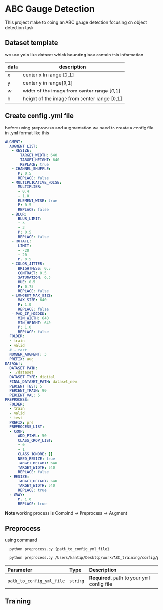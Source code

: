 
# ABC Gauge Detection

This project make to doing an ABC gauge detection focusing on object detection task 

## Dataset template

we use yolo like dataset which bounding box contain this information

| data             | description                                                                |
| ----------------- | ------------------------------------------------------------------ |
| x |  center x in range [0,1] |
| y |  center y in range[0,1] |
| w |  width of the image from center range [0,1] |
| h |  height of the image from center range [0,1] |


## Create config .yml file
before using preprocess and augmentation we need to create a config file in .yml format like this 

```yaml
AUGMENT:
  AUGMENT_LIST: 
   - RESIZE:
       TARGET_WIDTH: 640
       TARGET_HEIGHT: 640
       REPLACE: true
   - CHANNEL_SHUFFLE:
      P: 0.5
      REPLACE: false
   - MULTIPLICATIVE_NOISE:
      MULTIPLIER:
      - 0.4
      - 1.0
      ELEMENT_WISE: true
      P: 0.5
      REPLACE: false
   - BLUR:
      BLUR_LIMIT:
      - 3
      - 3 
      P: 0.5
      REPLACE: false
   - ROTATE:
      LIMIT:
      - -20
      - 20 
      P: 0.5
   - COLOR_JITTER:
      BRIGHTNESS: 0.5
      CONTRAST: 0.5
      SATURATION: 0.5
      HUE: 0.5
      P: 0.75
      REPLACE: false
   - LONGEST_MAX_SIZE:
      MAX_SIZE: 640
      P: 1.0
      REPLACE: false
   - PAD_IF_NEEDED:
      MIN_WIDTH: 640
      MIN_HEIGHT: 640
      P: 1.0
      REPLACE: false
  FOLDER:
  - train
  - valid
  # - test
  NUMBER_AUGMENT: 3
  PREFIX: aug
DATASET:
  DATASET_PATH:
  - ./dataset
  DATASET_TYPE: digital
  FINAL_DATASET_PATH: dataset_new
  PERCENT_TEST: 5
  PERCENT_TRAIN: 90
  PERCENT_VAL: 5
PREPROCESS:
  FOLDER:
  - train
  - valid
  - test
  PREFIX: pre
  PREPROCESS_LIST:
  - CROP:
      ADD_PIXEL: 50
      CLASS_CROP_LIST: 
      - 0
      - 1
      CLASS_IGNORE: []
      NEED_RESIZE: true
      TARGET_HEIGHT: 640
      TARGET_WIDTH: 640
      REPLACE: false
  - RESIZE:
      TARGET_HEIGHT: 640
      TARGET_WIDTH: 640
      REPLACE: true
  - GRAY:
      P: 1.0
      REPLACE: true
```

**Note** working process is Combind -> Preprocess -> Augment

## Preprocess

using command 

```bash
  python preprocess.py {path_to_config_yml_file}
```

```bash
  python preprocess.py /Users/kantip/Desktop/work/ABC_training/config/preprocess_config/preprocess.yml
```

| Parameter | Type     | Description                |
| :-------- | :------- | :------------------------- |
| `path_to_config_yml_file` | `string` | **Required**. path to your yml config file |

## Training

